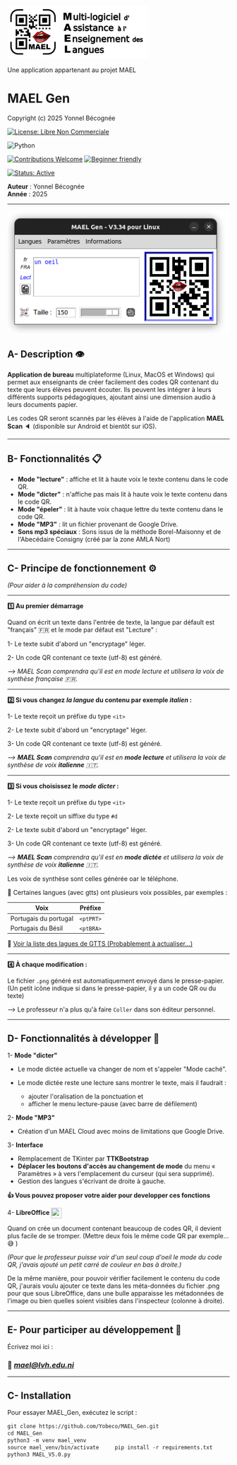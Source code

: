 ![MAEL](https://github.com/Yobeco/MAEL_Phono_fouille/blob/main/readme_assets/Logo-MAEL-120.png "Logo du projet MAEL")

Une application appartenant au projet MAEL

# MAEL Gen

Copyright (c) 2025 Yonnel Bécognée

[![License: Libre Non Commerciale](https://img.shields.io/badge/license-GNU%20GENERAL%20PUBLIC%20LICENSE%20V3-white.svg)](./LICENSE)

![Python](https://img.shields.io/badge/Python-3.10%2B-blue?logo=python&logoColor=yellow)

[![Contributions Welcome](https://img.shields.io/badge/contributions-welcome-009900.svg)](#contributing) [![Beginner friendly](https://img.shields.io/badge/Beginner%20friendly-8A2BE2)]()

[![Status: Active](https://img.shields.io/badge/status-active-009900.svg)]()

**Auteur** : Yonnel Bécognée   
**Année** : 2025

---

![](./readme_assets/MAEL_Gen.png)


## A- Description :eye:

**Application de bureau** multiplateforme (Linux, MacOS et Windows) qui permet aux enseignants de créer facilement des codes QR contenant du texte que leurs élèves peuvent écouter. 
Ils peuvent les intégrer à leurs différents supports pédagogiques, ajoutant ainsi une dimension audio à leurs documents papier.

Les codes QR seront scannés par les élèves à l'aide de l'application **MAEL Scan** :speaker: (disponible sur Android et bientôt sur iOS).

---

## B- Fonctionnalités :clipboard:

- **Mode "lecture"** : affiche et lit à haute voix le texte contenu dans le code QR.
- **Mode "dicter"** : n'affiche pas mais lit à haute voix le texte contenu dans le code QR.
- **Mode "épeler"** : lit à haute voix chaque lettre du texte contenu dans le code QR.
- **Mode "MP3"** : lit un fichier provenant de Google Drive.
- **Sons mp3 spéciaux** : Sons issus de la méthode Borel-Maisonny et de l'Abecédaire Consigny (créé par  la zone AMLA Nort)


---

## C- Principe de fonctionnement :gear:

*(Pour aider à la compréhension du code)*

---

**:one: Au premier démarrage**

Quand on écrit un texte dans l'entrée de texte, la langue par défault est "français" :fr: et le mode par défaut est "Lecture" :

1- Le texte subit d'abord un "encryptage" léger.

2- Un code QR contenant ce texte (utf-8) est généré.

*⟶ MAEL Scan comprendra qu'il est en mode lecture et utilisera la voix de synthèse française :fr:.*

---

**:two: Si vous changez _la langue_ du contenu par exemple _italien_ :**

1- Le texte reçoit un préfixe du type `<it>`

2- Le texte subit d'abord un "encryptage" léger.

3- Un code QR contenant ce texte (utf-8) est généré.

*⟶ __MAEL Scan__ comprendra qu'il est en __mode lecture__ et utilisera la voix de synthèse de voix __italienne__ :it:.*

---

**:three: Si vous choisissez le *mode dicter* :**

1- Le texte reçoit un préfixe du type `<it>`

2- Le texte reçoit un siffixe du type `#d`

2- Le texte subit d'abord un "encryptage" léger.

3- Un code QR contenant ce texte (utf-8) est généré.

*⟶ __MAEL Scan__ comprendra qu'il est en __mode dictée__ et utilisera la voix de synthèse de voix __italienne__ :it:.*

Les voix de synthèse sont celles générée oar le téléphone.

:eyes: Certaines langues (avec gtts) ont plusieurs voix possibles, par exemples :

| Voix | Préfixe |
| ----------- | ----------- |
| Portugais du portugal | `<ptPRT>` |
| Portugais du Bésil | `<ptBRA>` |

:bookmark_tabs: [Voir la liste des lagues de GTTS (Probablement à actualiser...)](./readme_assets/Langues_GTTS.pdf)

---

**:four: À chaque modification :**

Le fichier `.png` généré est automatiquement envoyé dans le presse-papier.
(Un petit icône indique si dans le presse-papier, il y a un code QR ou du texte)

⟶ Le professeur n'a plus qu'à faire `Coller` dans son éditeur personnel.

---

## D- Fonctionnalités à développer :rocket:

1- **Mode "dicter"**

- Le mode dictée actuelle va changer de nom et s'appeler "Mode caché".

- Le mode dictée reste une lecture sans montrer le texte, mais il faudrait :

    - ajouter l'oralisation de la ponctuation et
    - afficher le menu lecture-pause (avec barre de défilement)

2- **Mode "MP3"**

- Création d'un MAEL Cloud avec moins de limitations que Google Drive.

3- **Interface**

- Remplacement de TKinter par **TTKBootstrap**
- **Déplacer les boutons d'accès au changement de mode** du menu « Paramètres » à vers l'emplacement du curseur (qui sera supprimé).
- Gestion des langues s'écrivant de droite à gauche.

**:+1: Vous pouvez proposer votre aider pour developper ces fonctions**

4- **LibreOffice** <img src="https://cdn.simpleicons.org/LibreOffice/FFFF" width="24" height="24" style="vertical-align: middle;" />

Quand on crée un document contenant beaucoup de codes QR, il devient plus facile de se tromper. (Mettre deux fois le même code QR par exemple... :sweat_smile: )

*(Pour que le professeur puisse voir d'un seul coup d'oeil le mode du code QR, j'avais ajouté un petit carré de couleur en bas à droite.)*

De la même manière, pour pouvoir vérifier facilement le contenu du code QR, j'aurais voulu ajouter ce texte dans les méta-données du fichier .png pour que sous LibreOffice, dans une bulle apparaisse les métadonnées de l'image ou bien quelles soient visibles dans l'inspecteur (colonne à droite).


---

## E- Pour participer au développement :open_hands:

Écrivez moi ici :

### 📨 ***[mael@lvh.edu.ni](mailto:mael@lvh.edu.ni)***

---

## C- Installation

Pour essayer MAEL_Gen, exécutez le script :

    git clone https://github.com/Yobeco/MAEL_Gen.git
    cd MAEL_Gen
    python3 -m venv mael_venv
    source mael_venv/bin/activate     pip install -r requirements.txt
    python3 MAEL_V5.0.py



